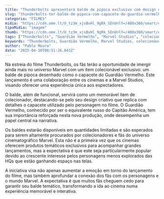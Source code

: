 ```yaml
---
title: "Thunderbolts apresentará balde de pipoca exclusivo com design do capacete do Guardião Vermelho"
slug: "thunderbolts-ter-balde-de-pipoca-com-capacete-do-guardio-vermelho"
categoria: "FILMES"
midia: "https://cdn.ome.lt/U_tz3m_xjsBvHl_9gRk_SEnUnlY=/480x360/smart/extras/conteudos/Design_sem_nome_-_2025-04-09T203433.644.png"
tipoMidia: "imagem"
thumb: "https://cdn.ome.lt/U_tz3m_xjsBvHl_9gRk_SEnUnlY=/480x360/smart/extras/conteudos/Design_sem_nome_-_2025-04-09T203433.644.png"
tags: ["Thunderbolts", "Guardião Vermelho", "Marvel Studios", "colecionáveis", "cinema", "experiência de fãs", "produtos temáticos", "universo Marvel"]
keywords: "Thunderbolts, Guardião Vermelho, Marvel Studios, colecionáveis, cinema, experiência de fãs, produtos temáticos, universo Marvel"
author: "Pablo Moura"
data: "2025-04-10T00:51:26.043Z"
---
```


Na estreia do filme Thunderbolts, os fãs terão a oportunidade de imergir ainda mais no universo Marvel com um item colecionável exclusivo: um balde de pipoca desenhado como o capacete do Guardião Vermelho. Este lançamento é uma colaboração entre os cinemas e a Marvel Studios, visando oferecer uma experiência única aos espectadores.

O balde, além de funcional, servirá como um memorável item de colecionador, destacando-se pelo seu design criativo que replica com detalhes o capacete utilizado pelo personagem no filme. O Guardião Vermelho, conhecido por ser o equivalente russo do Capitão América, tem sua importância reforçada nesta nova produção, onde desempenha um papel central na narrativa.

Os baldes estarão disponíveis em quantidades limitadas e são esperados para serem altamente procurados por colecionadores e fãs do universo cinematográfico Marvel. Esta não é a primeira vez que os cinemas oferecem produtos temáticos exclusivos para acompanhar grandes lançamentos, mas a expectativa é que este seja particularmente popular devido ao crescente interesse pelos personagens menos explorados das HQs que estão ganhando espaço nas telas.

A iniciativa visa não apenas aumentar a emoção em torno do lançamento do filme, mas também aprofundar a conexão dos fãs com os personagens e o mundo Marvel. A expectativa é que muitos fãs cheguem cedo para garantir seu balde temático, transformando a ida ao cinema numa experiência memorável e interativa.